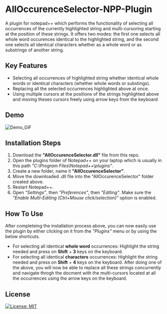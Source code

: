 # AllOccurenceSelector-NPP-Plugin
A plugin for notepad++ which performs the functionality of selecting all occurrences of the currently highlighted string and multi-cursoring starting at the position of these strings. It offers two modes: the first one selects all whole word occurences identical to the highlighted string, and the second one selects all identical characters whether as a whole word or as substrings of another string.

## Key Features
- Selecting all occurrences of highlighted string whether identical whole words or identical characters (whether whole words or substings).
- Replacing all the selected occurrences highlighted above at once.
- Using multiple cursors at the positions of the strings highlighted above and moving theses cursors freely using arrow keys from the keyboard

## Demo
![Demo_GIF](https://github.com/LailaHammouda/AllOccurenceSelector-NPP-Plugin/assets/54313648/70112f37-10e2-4eb5-b3c5-f93f3b8e383f)

## Installation Steps
1. Download the **"AllOccurenceSelector.dll"** file from this repo.
2. Open the plugins folder of Notepad++ on your laptop which is usually in this path *"C:\Program Files\Notepad++\plugins"*.
3. Create a new folder, name it **"AllOccurenceSelector"**.
4. Move the downloaded .dll file into the "AllOccurenceSelector" folder created above.
5. Restart Notepad++.
6. Open *"Settings"*, then *"Preferences"*, then *"Editing"*. Make sure the *"Enable Multi-Editing (Ctrl+Mouse click/selection)"* option is enabled.

## How To Use
After completeing the installation process above, you can now easily use the plugin by either clicking on it from the *"Plugins"* menu or by using the below shortcuts.
- For selecting all identical **whole word** occurrences: Highlight the string needed and press on **Shift** + **3** keys on the keyboard.
- For selecting all identical **characters** occurrences: Highlight the string needed and press on **Shift** + **4** keys on the keyboard.
After doing one of the above, you will now be able to replace all these strings concurrently and navigate throgh the docment with the multi-cursors located at all the occurrences using the arrow keys on the keyboard.

## License
[![License: MIT](https://img.shields.io/badge/License-MIT-yellow.svg)](https://opensource.org/licenses/MIT)
